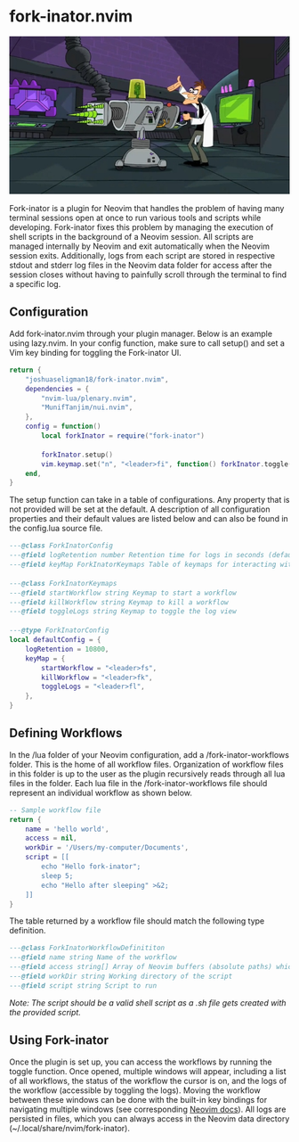 # fork-inator.nvim

![inator](./resources/inator.jpg)

Fork-inator is a plugin for Neovim that handles the problem of having many
terminal sessions open at once to run various tools and scripts while developing.
Fork-inator fixes this problem by managing the execution of shell scripts in the
background of a Neovim session. All scripts are managed internally by Neovim and
exit automatically when the Neovim session exits. Additionally, logs from each
script are stored in respective stdout and stderr log files in the Neovim data
folder for access after the session closes without having to painfully scroll
through the terminal to find a specific log.

## Configuration
Add fork-inator.nvim through your plugin manager. Below is an example using
lazy.nvim. In your config function, make sure to call setup() and set a Vim
key binding for toggling the Fork-inator UI.

```lua
return {
    "joshuaseligman18/fork-inator.nvim",
    dependencies = {
        "nvim-lua/plenary.nvim",
        "MunifTanjim/nui.nvim",
    },
    config = function()
        local forkInator = require("fork-inator")

        forkInator.setup()
        vim.keymap.set("n", "<leader>fi", function() forkInator.toggle() end)
    end,
}
```

The setup function can take in a table of configurations. Any property that is
not provided will be set at the default. A description of all configuration
properties and their default values are listed below and can also be found
in the config.lua source file.

```lua
---@class ForkInatorConfig
---@field logRetention number Retention time for logs in seconds (default 10800)
---@field keyMap ForkInatorKeymaps Table of keymaps for interacting with workflows

---@class ForkInatorKeymaps
---@field startWorkflow string Keymap to start a workflow
---@field killWorkflow string Keymap to kill a workflow
---@field toggleLogs string Keymap to toggle the log view

---@type ForkInatorConfig
local defaultConfig = {
    logRetention = 10800,
    keyMap = {
        startWorkflow = "<leader>fs",
        killWorkflow = "<leader>fk",
        toggleLogs = "<leader>fl",
    },
}
```

## Defining Workflows
In the /lua folder of your Neovim configuration, add a /fork-inator-workflows
folder. This is the home of all workflow files. Organization of workflow files
in this folder is up to the user as the plugin recursively reads through all
lua files in the folder. Each lua file in the /fork-inator-workflows file
should represent an individual workflow as shown below.

```lua
-- Sample workflow file
return {
    name = 'hello world',
    access = nil,
    workDir = '/Users/my-computer/Documents',
    script = [[
        echo "Hello fork-inator";
        sleep 5;
        echo "Hello after sleeping" >&2;
    ]]
}
```

The table returned by a workflow file should match the following type definition.

```lua
---@class ForkInatorWorkflowDefinititon
---@field name string Name of the workflow
---@field access string[] Array of Neovim buffers (absolute paths) which the workflow can be called from (default global if not provided)
---@field workDir string Working directory of the script
---@field script string Script to run
```

*Note: The script should be a valid shell script as a .sh file gets created with
the provided script.*

## Using Fork-inator
Once the plugin is set up, you can access the workflows by running the
toggle function. Once opened, multiple windows will appear, including a list
of all workflows, the status of the workflow the cursor is on, and the logs of
the workflow (accessible by toggling the logs). Moving the workflow between these
windows can be done with the built-in key bindings for navigating multiple windows
(see corresponding [Neovim docs](https://neovim.io/doc/user/windows.html#_4.-moving-cursor-to-other-windows)).
All logs are persisted in files, which you can always access in the Neovim data
directory (~/.local/share/nvim/fork-inator).
